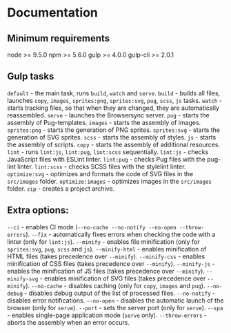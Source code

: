 # Documentation

## Minimum requirements

node >= 9.5.0
npm >= 5.6.0
gulp >= 4.0.0
gulp-cli >= 2.0.1

## Gulp tasks

```default``` - the main task, runs ```build```, ```watch``` and ```serve```.
```build``` - builds all files, launches ```copy```, ```images```, ```sprites:png```, ```sprites:svg```, ```pug```, ```scss```, ```js``` tasks.
```watch``` - starts tracking files, so that when they are changed, they are automatically reassembled.
```serve``` - launches the Browsersync server.
```pug``` - starts the assembly of Pug-templates.
```images``` - starts the assembly of images.
```sprites:png``` - starts the generation of PNG sprites.
```sprites:svg``` - starts the generation of SVG sprites.
```scss``` - starts the assembly of styles.
```js``` - starts the assembly of scripts.
```copy``` - starts the assembly of additional resources.
```lint``` - runs ```lint:js```, ```lint:pug```, ```lint:scss``` sequentially.
```lint:js``` - checks JavaScript files with ESLint linter.
```lint:pug``` - checks Pug files with the pug-lint linter.
```lint:scss``` - checks SCSS files with the stylelint linter.
```optimize:svg``` - optimizes and formats the code of SVG files in the ```src/images``` folder.
```optimize:images``` - optimizes images in the ```src/images``` folder.
```zip``` - creates a project archive.

## Extra options:

```--ci``` - enables CI mode (```--no-cache --no-notify --no-open --throw-errors```).
```--fix``` - automatically fixes errors when checking the code with a linter (only for ```lint:js```).
```--minify``` - enables file minification (only for ```sprites:svg```, ```pug```, ```scss``` and ```js```).
```--minify-html``` - enables minification of HTML files (takes precedence over ```--minify```).
```--minify-css``` - enables minification of CSS files (takes precedence over ```--minify```).
```--minify-js``` - enables the minification of JS files (takes precedence over ```--minify```).
```--minify-svg``` - enables minification of SVG files (takes precedence over ```--minify```).
```--no-cache``` - disables caching (only for ```copy```, ```images``` and ```pug```).
```--no-debug``` - disables debug output of the list of processed files.
```--no-notify``` - disables error notifications.
```--no-open``` - disables the automatic launch of the browser (only for ```serve```).
```--port``` - sets the server port (only for ```serve```).
```--spa``` - enables single-page application mode (```serve``` only).
```--throw-errors``` - aborts the assembly when an error occurs.
